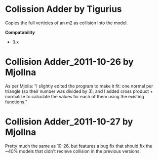 # Colission Adder by Tigurius #

Copies the full verticies of an m2 as collision into the model.

**Compatability**
* 3.x

# Collision Adder_2011-10-26 by Mjollna #
As per Mjolla: "I slightly edited the program to make it fit: one normal per triangle (so their number was divided by 3), and I added cross product + normalize to calculate the values for each of them using the existing functions."

# Collision Adder_2011-10-27 by Mjollna #
Pretty much the same as 10-26, but features a bug fix that should fix the ~40% models that didn't recieve collision in the previous versions.